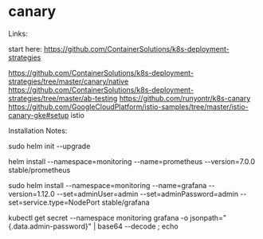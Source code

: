 # canary

Links:

start here: https://github.com/ContainerSolutions/k8s-deployment-strategies


https://github.com/ContainerSolutions/k8s-deployment-strategies/tree/master/canary/native
https://github.com/ContainerSolutions/k8s-deployment-strategies/tree/master/ab-testing
https://github.com/runyontr/k8s-canary
https://github.com/GoogleCloudPlatform/istio-samples/tree/master/istio-canary-gke#setup     istio 


Installation Notes:

sudo helm init --upgrade 

 helm install     --namespace=monitoring     --name=prometheus     --version=7.0.0     stable/prometheus
 
sudo helm install    --namespace=monitoring   --name=grafana    --version=1.12.0   --set=adminUser=admin   --set=adminPassword=admin    --set=service.type=NodePort 	    stable/grafana

kubectl get secret --namespace monitoring grafana -o jsonpath="{.data.admin-password}" | base64 --decode ; echo
